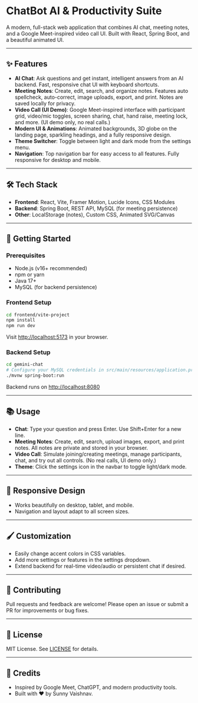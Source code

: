 # ChatBot AI & Productivity Suite

A modern, full-stack web application that combines AI chat, meeting notes, and a Google Meet-inspired video call UI. Built with React, Spring Boot, and a beautiful animated UI.

---

## ✨ Features

- **AI Chat**: Ask questions and get instant, intelligent answers from an AI backend. Fast, responsive chat UI with keyboard shortcuts.
- **Meeting Notes**: Create, edit, search, and organize notes. Features auto spellcheck, auto-correct, image uploads, export, and print. Notes are saved locally for privacy.
- **Video Call (UI Demo)**: Google Meet-inspired interface with participant grid, video/mic toggles, screen sharing, chat, hand raise, meeting lock, and more. (UI demo only, no real calls.)
- **Modern UI & Animations**: Animated backgrounds, 3D globe on the landing page, sparkling headings, and a fully responsive design.
- **Theme Switcher**: Toggle between light and dark mode from the settings menu.
- **Navigation**: Top navigation bar for easy access to all features. Fully responsive for desktop and mobile.

---

## 🛠️ Tech Stack

- **Frontend**: React, Vite, Framer Motion, Lucide Icons, CSS Modules
- **Backend**: Spring Boot, REST API, MySQL (for meeting persistence)
- **Other**: LocalStorage (notes), Custom CSS, Animated SVG/Canvas

---

## 🚀 Getting Started

### Prerequisites
- Node.js (v16+ recommended)
- npm or yarn
- Java 17+
- MySQL (for backend persistence)

### Frontend Setup
```bash
cd frontend/vite-project
npm install
npm run dev
```
Visit [http://localhost:5173](http://localhost:5173) in your browser.

### Backend Setup
```bash
cd gemini-chat
# Configure your MySQL credentials in src/main/resources/application.properties
./mvnw spring-boot:run
```
Backend runs on [http://localhost:8080](http://localhost:8080)

---

## 📚 Usage
- **Chat**: Type your question and press Enter. Use Shift+Enter for a new line.
- **Meeting Notes**: Create, edit, search, upload images, export, and print notes. All notes are private and stored in your browser.
- **Video Call**: Simulate joining/creating meetings, manage participants, chat, and try out all controls. (No real calls, UI demo only.)
- **Theme**: Click the settings icon in the navbar to toggle light/dark mode.

---

## 📱 Responsive Design
- Works beautifully on desktop, tablet, and mobile.
- Navigation and layout adapt to all screen sizes.

---

## 🖌️ Customization
- Easily change accent colors in CSS variables.
- Add more settings or features in the settings dropdown.
- Extend backend for real-time video/audio or persistent chat if desired.

---

## 🤝 Contributing
Pull requests and feedback are welcome! Please open an issue or submit a PR for improvements or bug fixes.

---

## 📄 License
MIT License. See [LICENSE](LICENSE) for details.

---

## 🙏 Credits
- Inspired by Google Meet, ChatGPT, and modern productivity tools.
- Built with ❤️ by Sunny Vaishnav.

